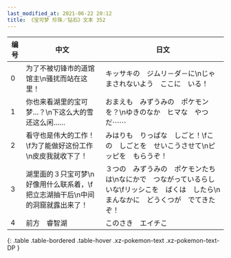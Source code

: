 ```yaml
---
last_modified_at: 2021-06-22 20:12
title: 《宝可梦 珍珠／钻石》文本 352
---
```

| 编号 | 中文 | 日文 |
| ---- | ---- | ---- |
| 0 | 为了不被切锋市的道馆馆主\n骚扰而站在这里！ | キッサキの　ジムリ－ダ－に\nじゃまされないよう　ここに　いる！ |
| 1 | 你也来看湖里的宝可梦…？\n下这么大的雪还这么闲…… | おまえも　みずうみの　ポケモンを？\nゆきのなか　ヒマな　やつだ⋯⋯ |
| 2 | 看守也是伟大的工作！\f为了能做好这份工作\n皮皮我就收下了！ | みはりも　りっぱな　しごと！\fこの　しごとを　せいこうさせて\nピッピを　もらうぞ！ |
| 3 | 湖里面的３只宝可梦\n好像用什么联系着，\f把立志湖抽干后\n中间的洞窟就露出来了！ | ３つの　みずうみの　ポケモンたちは\nなにかで　つながっているらしいな\fリッシこを　ばくは　したら\nまんなかに　どうくつが　でてきたぞ！ |
| 4 | 前方　睿智湖 | このさき　エイチこ |
{: .table .table-bordered .table-hover .xz-pokemon-text .xz-pokemon-text-DP }